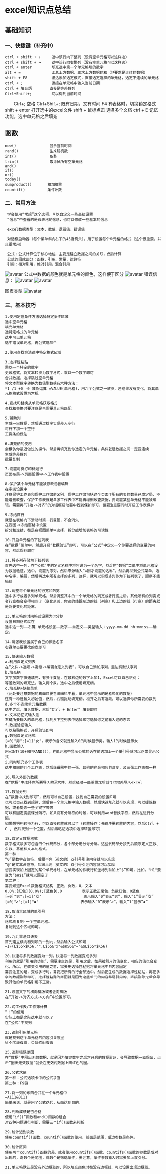 # excel知识点总结

## 基础知识

### 一、快捷键（补充中）

    ctrl + shift + ↓     选中该行向下整列（没有空单元格可以这样选）
    ctrl + shift + →     选中该行向右整列（没有空单元格可以这样选）
    ctrl + enter         填充选中第一个单元格填的数字
    alt + =              汇总上方数据，即求上方数据的和（但要求是连续的数据）
    shift + F8           激活添加选定模式，直接选定选择的单元格，选定不连续的单元格
    ctrl + ;             直接在单元格中输入当前日期
    ctrl + 填充炳        直接是等差数列
    Ctrl+Shift+;         可以得到当前时间
　　Ctrl+; 空格 Ctrl+Shift+;     既有日期，又有时间
    F4                          有表格时，切换锁定格式
    shift + enter         打开选中的excel文件
    shift + 鼠标点击      选择多个文档
    ctrl + E              记忆功能，选中单元格之后填充

## 函数

    now()               显示当前时间
    rand()              生成随机数
    int()               取整
    trim()              取消掉所有空单元格
    and()
    if()
    or()
    today()
    sumproduct()       相加相乘
    countif()          条件计数


### 二、常用方法

     学会使用“常规”这个选项，可以自定义一些高级设置
     “信息”中查看的是该表格的信息，也可以修改一些基本的信息

     excel数据类型：文本，数值，逻辑值，错误值

     对话框启动器（每个菜单斜向右下的45度箭头），用于设置每个单元格的格式（这个很重要，并且很常用）

     公式：公式计算位于核心地位，主要是建立数据之间的关联，然后计算
     公式的组成部分：函数，引用，常量，运算符
     引用：相对引用，绝对引用，混合引用
![avatar](wenben.png)
     公式中数据的颜色就是单元格的颜色，这样便于区分
    ![avatar](changliang.png)
    错误信息：
 ![avatar](error.png)
  ![avatar](errorxu.png)

  图表类型
    ![avatar](chart_type2.png)

### 三、基本技巧

    1.使用定位条件方法选择特定条件区域
    选中空单元格
    填充单元格
    选特定格式的单元格
    选中可见单元格
    选中错误单元格，再公式选项中    

    2.使用查找方法选中特定格式区域

    3.选择性粘贴
    乘以一个特定的数字
    更改格式，将文本转换为数字格式，乘以一个数字即可
    合并数据，选择跳过空单元格
    将文本型数字转换为数值型数据有六种方法：
    *1 /1 +0 -0 减负运算 =VALUE(单元格)，用六个公式之一转换，若结果没有变化，将其单元格格式设置为常规

    4.查找和替换从单元格获取格式
    查找和替换时要注意是否需要单元格匹配

    5.辅助列
    生成一串数据，然后通过排序实现差入空行
    每行下加一个空行
    工资条的做法

    6.填充柄的使用
    会模仿你最近做过的操作，然后再填充到你选定的单元格，条件就是数据之间一定要连续
    生成等差数列
    批量复制

    7.设置每页打印标题行
    页面布局->页面设置中->工作表中设置

    8.保护某个单元格不能被修改或者编辑
    在审阅设置中
    注意保护工作表和保护工作簿的区别，保护工作簿包括这个页面下所有的表的数量已成定局，不能增删改查，保护工作表就是单张工作表中不能再增删改查数据，要设置某些单元格不能被编辑，需要再“开始->对齐”的对话框启动器中找到保护即可，但要注意要同时开启工作表保护

    9.冻结首行
    就是在表格向下滑动时第一行置顶，不会消失
    在视图->冻结窗格中设置
    拆分和冻结，都是在视图菜单中选择，拆分能增加表格的可读性

    10.开启单元格的下拉列表
    在“数据”菜单中，然后开启“数据验证”即可，可以在“公式”中定义一个你要选择的变量的内容，然后保存即可

    11.将多列存储为下拉列表
    首先选中一列，在“公式”中的定义名称中将它设为一个名字，然后在“数据”菜单中将单元格设为数据验证，选中，设置为序列，然后来源输入“=刚才设置的名称”，然后再回到公式菜单，选中名字，编辑，然后再选中所有选择的多列，这样，就可以实现多列作为下拉列表了，顺序不能搞错

    12.调整每个单元格的行宽和列宽
    选中多行或者多列单元格，然后调整其中的一个单元格的列宽或者行宽之后，其他所有的列宽或者行宽都会变得相同了（变化原则，你选的线跟左边的线（列宽）和上边的线（行宽）的距离就是将要变化的距离。

    13.单元格的时间格式设置为时分秒
    设置日期格式就在
    选中这一列——右键 单元格设置——数字——自定义——类型输入：yyyy-mm-dd hh:mm:ss——确定。

    14.每张表设置属于自己的颜色名字
    右键单击要更改的表即可

    15.快速输入数据
    a.利用自定义列表
    在“文件->选项->高级->编辑自定义列表”，可以自己添加序列，里边有默认序列
    b.填充柄
    文字加数字快速填充，有多个数据，在最右边的数字上加1，Excel可以自己识别；
    等差数列的填充法，输入两个数，选中之后使用填充柄，
    c.填充柄+快捷菜单
    （此处要注意数据的真面目要在编辑栏中看，单元格中显示的是格式化的数据）
    还有一种是输入初始值，然后，右键拖动填充柄，松开之后有选项，可以选择你所需要的数列
    d.多个不连续单元格数据
    选中之后，填入数据，然后“Ctrl + Enter” 填充即可 
    e.文本记忆式输入法
    右键所要输入的单元格，找到从下拉列表中选择即可选择你之前输入过的东西
    f.数据验证输入
    可以粘贴格式，开启验证即可
    g.数据自定义格式
    [=0]"男";[=1]"女"，表示的含义就是输入0的时候显示男，输入1的时候显示女
    h.函数输入
    用=INT(10+90*RAND())，在单元格中显示公式的话在前边加上一个单引号就可以正常显示公式
    i.同时填充多个工作表
    选中相同的几个工作表，然后编辑器中的一张，其他的也会相应的改变，及三张工作表都一样

    16.导入外部的数据
    在“数据”中选择你所要导入的源文件，然后经过一些设置之后就可以完美导入excel

    17.数据分列
    在“数据中找到即可”，然后可以自己设置，找到自己需要的设置即可
    也可以自己找到规律，然后在一个单元格中输入数据，然后快速填充就可以实现，可以提炼数据，或者提炼一些关键字等等
    可以有固定宽度课分隔符，如果没有分隔符的时候，可以利用word替换字符，然后在进行分隔。
    如果想把列转换为行，可以直接转置就可以了（转置操作：先选中要转置的内容，然后Ctrl + C , 然后找到一个位置，然后再粘贴选项中选择转置即可）

    18.自定义数据格式
    数字格式最多可包含四个代码部分，各个部分用分号分隔。这些代码部分按先后顺序定义正数、负数、零值和文本的格式。
    第一种：
    “0”是数字占位符，后跟半角（英文的）双引号引注内容就可以实现
    “@”是文本占位符，后跟半角（英文的）双引号引注内容就可以实现
    想要实现加上固定的某个单元格时，在单元格的作表行和坐标列前加上“$”即可，比如，"H1"要变为“$H$1”就可以固定了
    第二种：
    需要知道Excel数据格式结构：正数，负数，0，文本
    0.0%;[红色](0.0%);[蓝色]0.0         表示正数正常色，负数红色，0蓝色
    [=0]"男";[=1]"女"                   表示输入“0”表示“男”，输入“1”显示“女”
    [=0]"✔";[=1]"✘"                   表示输入“0”表示“✔”，输入“1”显示“✘”

    18.取消大区域的单引号
    方法：
    格式刷复制-一个空单元格。
    复制到这个区域即可。

    19.九九乘法口诀表
    首先建立横向和列项的一到九，然后输入公式即可
    =IF(L$55>$K56,"",L$55&"x"&$K56&"="&$L$55*$K56)

    20.快速将多列数据变为一列，快速将一列数据变成多列
    利用的就是“引用的功能”，需要注意的是，引用之后，如果被引用的值变化，相应的值也会变化，所以，在改变引用的值之前，需要用选择性粘贴将单元格中的内容固定
    需要注意的是，变成多行时，需要把所有的行全部选中，然后把生成的数据选择性粘贴，再把多余的数据删除即可，选择性粘贴的原因就是因为这些单元的内容都是引用的，直接删除之后会导致其他的单元格引用不正常。

    21.设置文字的横向排版或者竖向排版
    在“开始->对齐方式->方向”中设置即可。

    22.跨工作表/工作簿计算
    “！”的使用
    实际上都是之际选中就可以了
    在“公式”中找到

    23.追踪引用单元格
    就是找到这个单元格的内容引自哪里
    这个不能保存，只能临时查看

    25.追踪错误原因
    在“数据”中圈出无效数据，就是因为填完数字之后才开启的数据验证，会导致数据一直保留，点击“圈出无效数据”就会在无效的数据上画红色的圈。

    26.公式求值
    第一种：公式选项卡中的公式求值
    第二种：F9键

    27.将一列的东西合并在一个单元格中
    =A111&B111
    简单来说，就是用了公式迭代，从而达到目的。

    28.判断成绩是否合格
    使用“if()”函数和and()函数的组合
    对四种问题进行判断，需要三个if()函数来判断

    29.统计迟到次数
    使用countif()函数，countif()函数的使用，前面是范围，后边参数是条件。

    30.统计区间
    使用两个countif()函数的差，或者使用countifs()函数，countifs()函数的参数是成对出现的，奇数个是范围，偶数个是筛选条件，要注意，条件参数输入时需要加上双引号。

    31.单元格默认是没有外边框线的，所以填充颜色时都没有边框线，可以设置出现边框线。